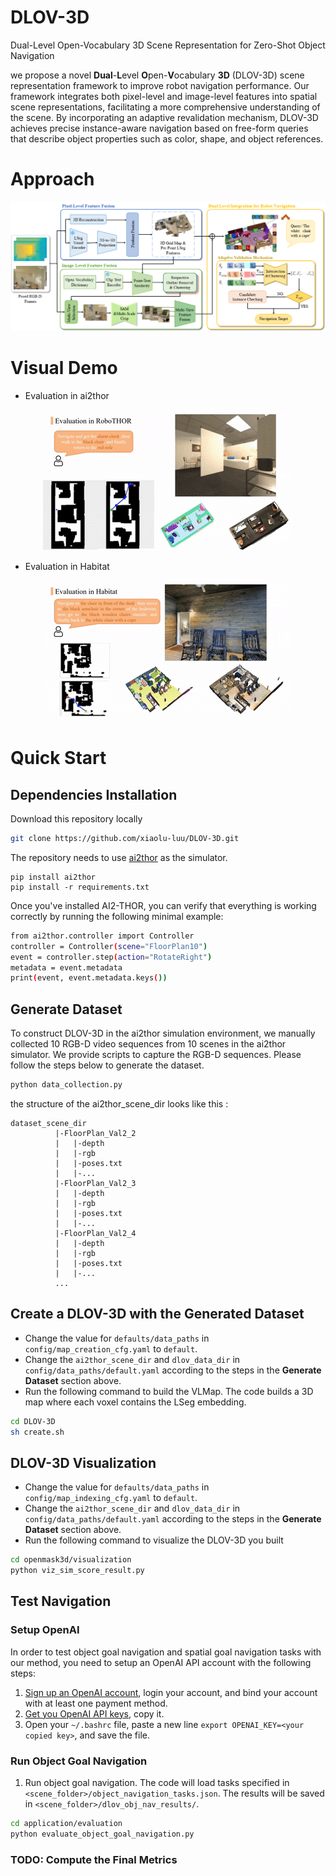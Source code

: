 # DLOV-3D
Dual-Level Open-Vocabulary 3D Scene Representation for  Zero-Shot Object Navigation 

we propose a novel **Dual**-**L**evel **O**pen-**V**ocabulary **3D**  (DLOV-3D) scene representation framework to improve robot navigation performance. Our framework integrates both pixel-level and image-level features into spatial scene representations, facilitating a more comprehensive understanding of the scene. By incorporating an adaptive revalidation mechanism, DLOV-3D achieves precise instance-aware navigation based on free-form queries that describe object properties such as color, shape, and object references.
# Approach

![](.\image\framework.png)
# Visual Demo
- Evaluation in ai2thor

<p align="center">
    <img src=".\image\1.gif" alt="Framework">
</p>

- Evaluation in Habitat

<p align="center">
    <img src=".\image\2.gif" alt="Framework">
</p>

# Quick Start

## Dependencies Installation
Download this repository locally
```bash
git clone https://github.com/xiaolu-luu/DLOV-3D.git
```

The repository needs to use [ai2thor](https://github.com/allenai/ai2thor) as the simulator.
```
pip install ai2thor
pip install -r requirements.txt
``` 
Once you've installed AI2-THOR, you can verify that everything is working correctly by running the following minimal example:
```bash
from ai2thor.controller import Controller
controller = Controller(scene="FloorPlan10")
event = controller.step(action="RotateRight")
metadata = event.metadata
print(event, event.metadata.keys())
```
## Generate Dataset
To construct DLOV-3D in the ai2thor simulation environment, we manually collected 10 RGB-D video sequences from 10 scenes in the ai2thor simulator. We provide scripts to capture the RGB-D sequences. Please follow the steps below to generate the dataset.
```bash
python data_collection.py
```
the structure of the ai2thor_scene_dir looks like this :
```
dataset_scene_dir
          |-FloorPlan_Val2_2
          |   |-depth
          |   |-rgb
          |   |-poses.txt
          |   |-...
          |-FloorPlan_Val2_3
          |   |-depth
          |   |-rgb
          |   |-poses.txt
          |   |-...
          |-FloorPlan_Val2_4
          |   |-depth
          |   |-rgb
          |   |-poses.txt
          |   |-...
          ...
```
## Create a DLOV-3D with the Generated Dataset
* Change the value for `defaults/data_paths` in `config/map_creation_cfg.yaml` to `default`.
* Change the `ai2thor_scene_dir` and `dlov_data_dir` in `config/data_paths/default.yaml` according to the steps in the **Generate Dataset** section above.
* Run the following command to build the VLMap. The code builds a 3D map where each voxel contains the LSeg embedding.
```bash
cd DLOV-3D
sh create.sh
```

## DLOV-3D Visualization

* Change the value for `defaults/data_paths` in `config/map_indexing_cfg.yaml` to `default`.
* Change the `ai2thor_scene_dir` and `dlov_data_dir` in `config/data_paths/default.yaml` according to the steps in the **Generate Dataset** section above.
* Run the following command to visualize the DLOV-3D you built
```bash
cd openmask3d/visualization
python viz_sim_score_result.py
```
## Test Navigation

### Setup OpenAI
In order to test object goal navigation and spatial goal navigation tasks with our method, you need to setup an OpenAI API account with the following steps:
1. [Sign up an OpenAI account](https://openai.com/blog/openai-api), login your account, and bind your account with at least one payment method.
2. [Get you OpenAI API keys](https://platform.openai.com/account/api-keys), copy it.
3. Open your `~/.bashrc` file, paste a new line `export OPENAI_KEY=<your copied key>`, and save the file.


### Run Object Goal Navigation

1. Run object goal navigation. The code will load tasks specified in `<scene_folder>/object_navigation_tasks.json`. The results will be saved in `<scene_folder>/dlov_obj_nav_results/`. 
```bash
cd application/evaluation
python evaluate_object_goal_navigation.py
```
### TODO: Compute the Final Metrics





